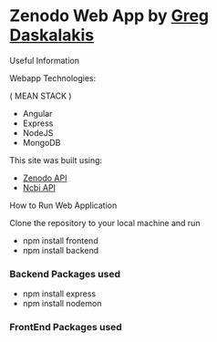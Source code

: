 # Zenodo  Web App by [Greg Daskalakis](https://gregdask.com)
Useful Information

Webapp Technologies:

( MEAN STACK )

- Angular 
- Express
- NodeJS 
- MongoDB

This site was built using:
- [Zenodo API](https://developers.zenodo.org/) 
- [Ncbi API](https://www.ncbi.nlm.nih.gov/home/develop/api/)

How to Run Web Application

Clone the repository to your local machine and run 

* npm install frontend
* npm install backend

### Backend Packages used
* npm install express
* npm install nodemon

### FrontEnd Packages used



